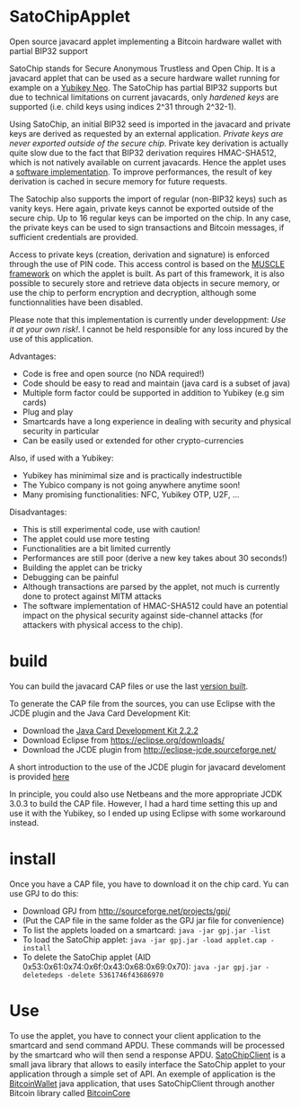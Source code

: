 # SatoChipApplet
Open source javacard applet implementing a Bitcoin hardware wallet with partial BIP32 support

SatoChip stands for Secure Anonymous Trustless and Open Chip. It is a javacard applet that can be used as a secure hardware wallet running for example on a [Yubikey Neo](https://www.yubico.com/products/yubikey-hardware/yubikey-neo/). The SatoChip has partial BIP32 supports but due to technical limitations on current javacards, only *hardened keys* are supported (i.e. child keys using indices 2^31 through 2^32-1).

Using SatoChip, an initial BIP32 seed is imported in the javacard and private keys are derived as requested by an external application. *Private keys are never exported outside of the secure chip*. Private key derivation is actually quite slow due to the fact that BIP32 derivation requires HMAC-SHA512, which is not natively available on current javacards. Hence the applet uses a [software implementation](http://www.fi.muni.cz/~xsvenda/jcalgs.html#sha2). To improve performances, the result of key derivation is cached in secure memory for future requests.

The Satochip also supports the import of regular (non-BIP32 keys) such as vanity keys. Here again, private keys cannot be exported outside of the secure chip. Up to 16 regular keys can be imported on the chip. In any case, the private keys can be used to sign transactions and Bitcoin messages, if sufficient credentials are provided.

Access to private keys (creation, derivation and signature) is enforced through the use of PIN code. This access control is based on the [MUSCLE framework](http://pcsclite.alioth.debian.org/musclecard.com/index.html) on which the applet is built. As part of this framework, it is also possible to securely store and retrieve data objects in secure memory, or use the chip to perform encryption and decryption, although some functionnalities have been disabled.

Please note that this implementation is currently under developpment: *Use it at your own risk!*. I cannot be held responsible for any loss incured by the use of this application.

Advantages:
- Code is free and open source (no NDA required!)
- Code should be easy to read and maintain (java card is a subset of java)
- Multiple form factor could be supported in addition to Yubikey (e.g sim cards)
- Plug and play
- Smartcards have a long experience in dealing with security and physical security in particular
- Can be easily used or extended for other crypto-currencies

Also, if used with a Yubikey:
- Yubikey has minimimal size and is practically indestructible
- The Yubico company is not going anywhere anytime soon! 
- Many promising functionalities: NFC, Yubikey OTP, U2F, ...

Disadvantages:
- This is still experimental code, use with caution!
- The applet could use more testing
- Functionalities are a bit limited currently
- Performances are still poor (derive a new key takes about 30 seconds!)
- Building the applet can be tricky
- Debugging can be painful
- Although transactions are parsed by the applet, not much is currently done to protect against MITM attacks
- The software implementation of HMAC-SHA512 could have an potential impact on the physical security against side-channel attacks (for attackers with physical access to the chip).

# build

You can build the javacard CAP files or use the last [version built](https://github.com/Toporin/SatoChipApplet/blob/master/src/org/satochip/applet/javacard/applet.cap).

To generate the CAP file from the sources, you can use Eclipse with the JCDE plugin and the Java Card Development Kit:

- Download the [Java Card Development Kit 2.2.2](http://www.oracle.com/technetwork/java/javasebusiness/downloads/java-archive-downloads-javame-419430.html#java_card_kit-2.2.2-oth-JPR) 
- Download Eclipse from https://eclipse.org/downloads/
- Download the JCDE plugin from http://eclipse-jcde.sourceforge.net/

A short introduction to the use of the JCDE plugin for javacard develoment is provided [here](http://eclipse-jcde.sourceforge.net/user-guide.htm)

In principle, you could also use Netbeans and the more appropriate JCDK 3.0.3 to build the CAP file. However, I had a hard time setting this up and use it with the Yubikey, so I ended up using Eclipse with some workaround instead.

# install

Once you have a CAP file, you have to download it on the chip card. Yu can use GPJ to do this:

- Download GPJ from http://sourceforge.net/projects/gpj/
- (Put the CAP file in the same folder as the GPJ jar file for convenience)
- To list the applets loaded on a smartcard: `java -jar gpj.jar -list`
- To load the SatoChip applet: `java -jar gpj.jar -load applet.cap -install`
- To delete the SatoChip applet (AID 0x53:0x61:0x74:0x6f:0x43:0x68:0x69:0x70): `java -jar gpj.jar -deletedeps -delete 5361746f43686970`

# Use

To use the applet, you have to connect your client application to the smartcard and send command APDU. These commands will be processed by the smartcard who will then send a response APDU. [SatoChipClient](https://github.com/Toporin/SatoChipClient) is a small java library that allows to easily interface the SatoChip applet to your application through a simple set of API.
An exemple of application is the [BitcoinWallet](https://github.com/Toporin/BitcoinWallet) java application, that uses SatoChipClient through another Bitcoin library called [BitcoinCore](https://github.com/Toporin/BitcoinCore) 





